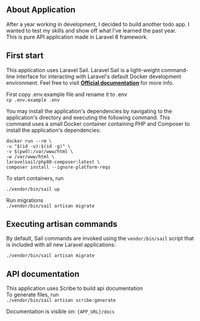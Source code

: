 ## About Application

After a year working in development, I decided to build another todo app. I wanted to test my skills and show off what I've learned the past
year.
</br>
This is pure API application made in Laravel 8 framework.

## First start
This application uses Laravel Sail. Laravel Sail is a light-weight command-line interface for interacting with Laravel's default Docker development environment. 
Feel free to visit **[Official documentation](https://laravel.com/docs/8.x/sail)** for more info.

First copy .env.example file and rename it to .env  
`cp .env.example .env`  

You may install the application's dependencies by navigating to the application's directory and executing the following command. This command uses a small Docker container containing PHP and Composer to install the application's dependencies:

```
docker run --rm \
-u "$(id -u):$(id -g)" \
-v $(pwd):/var/www/html \
-w /var/www/html \
laravelsail/php80-composer:latest \
composer install --ignore-platform-reqs 
```

To start containers, run
```
./vendor/bin/sail up
```

Run migrations  
`./vendor/bin/sail artisan migrate`

## Executing artisan commands
By default, Sail commands are invoked using the `vendor/bin/sail` script that is included with all new Laravel applications:
```
./vendor/bin/sail artisan migrate
```

## API documentation
This application uses Scribe to build api documentation  
To generate files, run  
`./vendor/bin/sail artisan scribe:generate`

Documentation is visible on: `{APP_URL}/docs`
